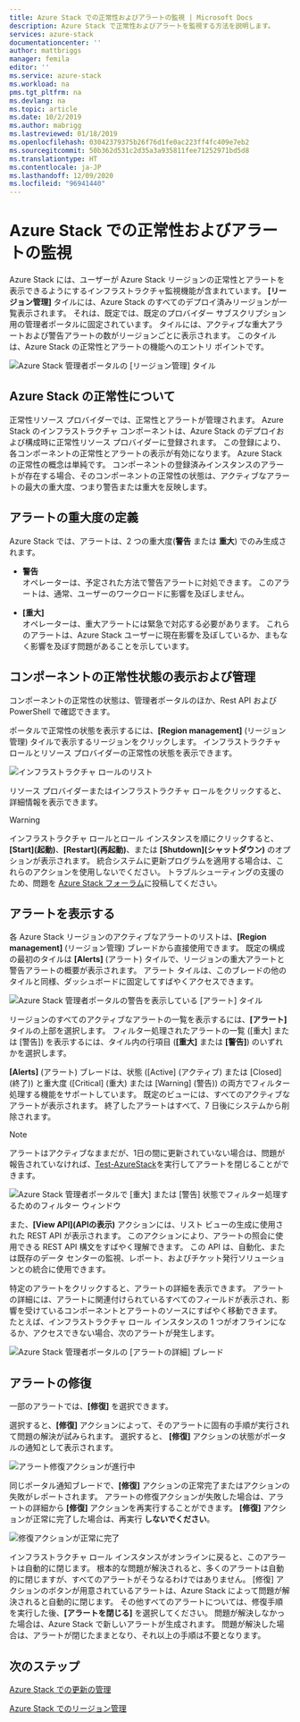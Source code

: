 ```yaml
---
title: Azure Stack での正常性およびアラートの監視 | Microsoft Docs
description: Azure Stack で正常性およびアラートを監視する方法を説明します。
services: azure-stack
documentationcenter: ''
author: mattbriggs
manager: femila
editor: ''
ms.service: azure-stack
ms.workload: na
pms.tgt_pltfrm: na
ms.devlang: na
ms.topic: article
ms.date: 10/2/2019
ms.author: mabrigg
ms.lastreviewed: 01/18/2019
ms.openlocfilehash: 03042379375b26f76d1fe0ac223ff4fc409e7eb2
ms.sourcegitcommit: 50b362d531c2d35a3a935811fee71252971bd5d8
ms.translationtype: HT
ms.contentlocale: ja-JP
ms.lasthandoff: 12/09/2020
ms.locfileid: "96941440"
---
```

# <a name="monitor-health-and-alerts-in-azure-stack"></a>Azure Stack での正常性およびアラートの監視

Azure Stack には、ユーザーが Azure Stack リージョンの正常性とアラートを表示できるようにするインフラストラクチャ監視機能が含まれています。 **[リージョン管理]** タイルには、Azure Stack のすべてのデプロイ済みリージョンが一覧表示されます。 それは、既定では、既定のプロバイダー サブスクリプション用の管理者ポータルに固定されています。 タイルには、アクティブな重大アラートおよび警告アラートの数がリージョンごとに表示されます。 このタイルは、Azure Stack の正常性とアラートの機能へのエントリ ポイントです。

![Azure Stack 管理者ポータルの [リージョン管理] タイル](media/azure-stack-monitor-health/image1.png)

## <a name="understand-health-in-azure-stack"></a>Azure Stack の正常性について

正常性リソース プロバイダーでは、正常性とアラートが管理されます。 Azure Stack のインフラストラクチャ コンポーネントは、Azure Stack のデプロイおよび構成時に正常性リソース プロバイダーに登録されます。 この登録により、各コンポーネントの正常性とアラートの表示が有効になります。 Azure Stack の正常性の概念は単純です。 コンポーネントの登録済みインスタンスのアラートが存在する場合、そのコンポーネントの正常性の状態は、アクティブなアラートの最大の重大度、つまり警告または重大を反映します。

## <a name="alert-severity-definition"></a>アラートの重大度の定義

Azure Stack では、アラートは、2 つの重大度(**警告** または **重大**) でのみ生成されます。

- **警告**  
  オペレーターは、予定された方法で警告アラートに対処できます。 このアラートは、通常、ユーザーのワークロードに影響を及ぼしません。

- **[重大]**  
  オペレーターは、重大アラートには緊急で対応する必要があります。 これらのアラートは、Azure Stack ユーザーに現在影響を及ぼしているか、まもなく影響を及ぼす問題があることを示しています。


## <a name="view-and-manage-component-health-state"></a>コンポーネントの正常性状態の表示および管理

コンポーネントの正常性の状態は、管理者ポータルのほか、Rest API および PowerShell で確認できます。

ポータルで正常性の状態を表示するには、**[Region management]** \(リージョン管理) タイルで表示するリージョンをクリックします。 インフラストラクチャ ロールとリソース プロバイダーの正常性の状態を表示できます。

![インフラストラクチャ ロールのリスト](media/azure-stack-monitor-health/image2.png)

リソース プロバイダーまたはインフラストラクチャ ロールをクリックすると、詳細情報を表示できます。

> [!WARNING]  
> インフラストラクチャ ロールとロール インスタンスを順にクリックすると、**[Start]\(起動\)**、**[Restart]\(再起動\)**、または **[Shutdown]\(シャットダウン\)** のオプションが表示されます。 統合システムに更新プログラムを適用する場合は、これらのアクションを使用しないでください。 <!-- TZLASDKFIXAlso, do **not** use these options in an Azure Stack Development Kit (ASDK) environment. These options are only designed for an integrated systems environment, where there's more than one role instance per infrastructure role. Restarting a role instance (especially AzS-Xrp01) in the ASDK causes system instability.--> トラブルシューティングの支援のため、問題を [Azure Stack フォーラム](https://aka.ms/azurestackforum)に投稿してください。
>

## <a name="view-alerts"></a>アラートを表示する

各 Azure Stack リージョンのアクティブなアラートのリストは、**[Region management]** \(リージョン管理) ブレードから直接使用できます。 既定の構成の最初のタイルは **[Alerts]** \(アラート) タイルで、リージョンの重大アラートと警告アラートの概要が表示されます。 アラート タイルは、このブレードの他のタイルと同様、ダッシュボードに固定してすばやくアクセスできます。

![Azure Stack 管理者ポータルの警告を表示している [アラート] タイル](media/azure-stack-monitor-health/image3.png)

 リージョンのすべてのアクティブなアラートの一覧を表示するには、**[アラート]** タイルの上部を選択します。 フィルター処理されたアラートの一覧 ([重大] または [警告]) を表示するには、タイル内の行項目 (**[重大]** または **[警告]**) のいずれかを選択します。

**[Alerts]** \(アラート) ブレードは、状態 ([Active] \(アクティブ) または [Closed] \(終了)) と重大度 ([Critical] \(重大) または [Warning] \(警告)) の両方でフィルター処理する機能をサポートしています。 既定のビューには、すべてのアクティブなアラートが表示されます。 終了したアラートはすべて、7 日後にシステムから削除されます。

>[!Note]
>アラートはアクティブなままだが、1日の間に更新されていない場合は、問題が報告されていなければ、[Test-AzureStack](../../operator/azure-stack-diagnostic-test.md)を実行してアラートを閉じることができます。

![Azure Stack 管理者ポータルで [重大] または [警告] 状態でフィルター処理するためのフィルター ウィンドウ](media/azure-stack-monitor-health/alert-view.png)

また、**[View API]\(APIの表示\)** アクションには、リスト ビューの生成に使用された REST API が表示されます。 このアクションにより、アラートの照会に使用できる REST API 構文をすばやく理解できます。 この API は、自動化、または既存のデータ センターの監視、レポート、およびチケット発行ソリューションとの統合に使用できます。

特定のアラートをクリックすると、アラートの詳細を表示できます。 アラートの詳細には、アラートに関連付けられているすべてのフィールドが表示され、影響を受けているコンポーネントとアラートのソースにすばやく移動できます。 たとえば、インフラストラクチャ ロール インスタンスの 1 つがオフラインになるか、アクセスできない場合、次のアラートが発生します。 

![Azure Stack 管理者ポータルの [アラートの詳細] ブレード](media/azure-stack-monitor-health/alert-detail.png)

## <a name="repair-alerts"></a>アラートの修復

一部のアラートでは、**[修復]** を選択できます。

選択すると、**[修復]** アクションによって、そのアラートに固有の手順が実行されて問題の解決が試みられます。 選択すると、 **[修復]** アクションの状態がポータルの通知として表示されます。

![アラート修復アクションが進行中](media/azure-stack-monitor-health/repair-in-progress.png)

同じポータル通知ブレードで、**[修復]** アクションの正常完了またはアクションの失敗がレポートされます。  アラートの修復アクションが失敗した場合は、アラートの詳細から **[修復]** アクションを再実行することができます。 **[修復]** アクションが正常に完了した場合は、再実行 **しないでください**。

![修復アクションが正常に完了](media/azure-stack-monitor-health/repair-completed.png)

インフラストラクチャ ロール インスタンスがオンラインに戻ると、このアラートは自動的に閉じます。 根本的な問題が解決されると、多くのアラートは自動的に閉じますが、すべてのアラートがそうなるわけではありません。 [修復] アクションのボタンが用意されているアラートは、Azure Stack によって問題が解決されると自動的に閉じます。 その他すべてのアラートについては、修復手順を実行した後、**[アラートを閉じる]** を選択してください。 問題が解決しなかった場合は、Azure Stack で新しいアラートが生成されます。 問題が解決した場合は、アラートが閉じたままとなり、それ以上の手順は不要となります。

## <a name="next-steps"></a>次のステップ

[Azure Stack での更新の管理](../../operator/azure-stack-updates.md)

[Azure Stack でのリージョン管理](../../operator/azure-stack-region-management.md)
